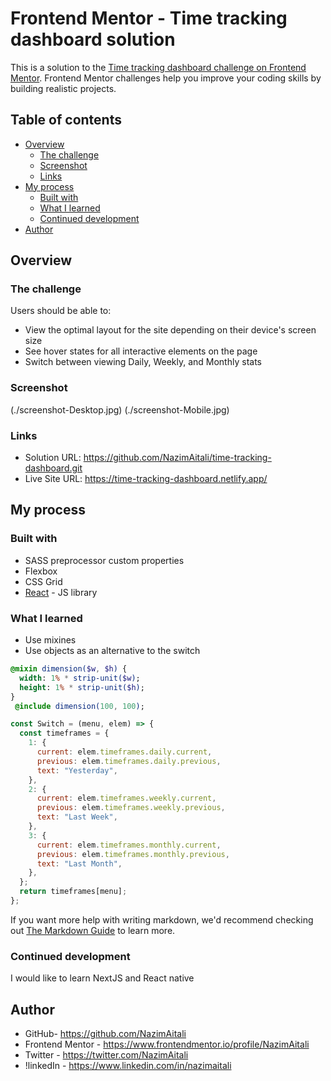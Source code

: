 # Frontend Mentor - Time tracking dashboard solution

This is a solution to the [Time tracking dashboard challenge on Frontend Mentor](https://www.frontendmentor.io/challenges/time-tracking-dashboard-UIQ7167Jw). Frontend Mentor challenges help you improve your coding skills by building realistic projects.

## Table of contents

- [Overview](#overview)
  - [The challenge](#the-challenge)
  - [Screenshot](#screenshot)
  - [Links](#links)
- [My process](#my-process)
  - [Built with](#built-with)
  - [What I learned](#what-i-learned)
  - [Continued development](#continued-development)
- [Author](#author)

## Overview

### The challenge

Users should be able to:

- View the optimal layout for the site depending on their device's screen size
- See hover states for all interactive elements on the page
- Switch between viewing Daily, Weekly, and Monthly stats

### Screenshot

(./screenshot-Desktop.jpg)
(./screenshot-Mobile.jpg)

### Links

- Solution URL: https://github.com/NazimAitali/time-tracking-dashboard.git
- Live Site URL: https://time-tracking-dashboard.netlify.app/

## My process

### Built with

- SASS preprocessor custom properties
- Flexbox
- CSS Grid
- [React](https://reactjs.org/) - JS library

### What I learned

- Use mixines
- Use objects as an alternative to the switch

```sass
@mixin dimension($w, $h) {
  width: 1% * strip-unit($w);
  height: 1% * strip-unit($h);
}
 @include dimension(100, 100);
```

```js
const Switch = (menu, elem) => {
  const timeframes = {
    1: {
      current: elem.timeframes.daily.current,
      previous: elem.timeframes.daily.previous,
      text: "Yesterday",
    },
    2: {
      current: elem.timeframes.weekly.current,
      previous: elem.timeframes.weekly.previous,
      text: "Last Week",
    },
    3: {
      current: elem.timeframes.monthly.current,
      previous: elem.timeframes.monthly.previous,
      text: "Last Month",
    },
  };
  return timeframes[menu];
};
```

If you want more help with writing markdown, we'd recommend checking out [The Markdown Guide](https://www.markdownguide.org/) to learn more.

### Continued development

I would like to learn NextJS and React native

## Author

- GitHub- https://github.com/NazimAitali
- Frontend Mentor - https://www.frontendmentor.io/profile/NazimAitali
- Twitter - https://twitter.com/NazimAitali
- !linkedIn - https://www.linkedin.com/in/nazimaitali
